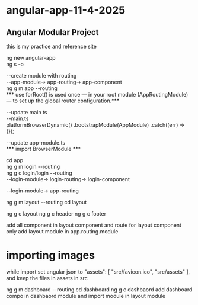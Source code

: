 # angular-app-11-4-2025
## Angular Modular Project
this is my practice and reference site

ng new angular-app <br>
ng s -o
 
--create module with routing <br>
--app-module-> app-routing-> app-component <br>
ng g m app --routing <br>
*** use forRoot() is used once — in your root module (AppRoutingModule) — to set up the global router configuration.***


--update main ts <br>
--main.ts <br>
platformBrowserDynamic()
  .bootstrapModule(AppModule)
  .catch((err) => {});

--update app-module.ts <br>
*** import BrowserModule *** <br>

 cd app  <br>
 ng g m login --routing <br>
 ng g c login/login --routing <br>
 --login-module-> login-routing-> login-component <br>    

--login-module-> app-routing <br> 

 ng g m layout --routing
 cd layout

 ng g c layout
 ng g c header
 ng g c footer

 add all component in layout component and route for layout component only
 add layout module in app.routing.module
 
 # importing images
 while import set angular json to 
          "assets": [
              "src/favicon.ico",
              "src/assets"
            ],
and keep the files in assets in src


ng g m dashboard --routing
cd dashboard
ng g c dashbaord
add dashboard compo in dashbaord module and import module in layout module




